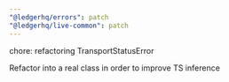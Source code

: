 ```yaml
---
"@ledgerhq/errors": patch
"@ledgerhq/live-common": patch
---
```


chore: refactoring TransportStatusError

Refactor into a real class in order to improve TS inference
